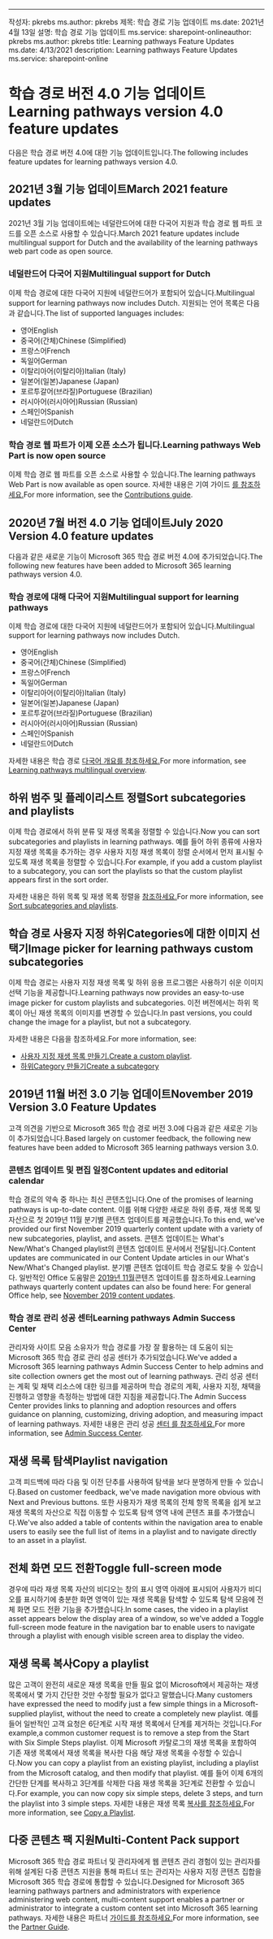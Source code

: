 ---
<span data-ttu-id="c7f72-101">작성자: pkrebs ms.author: pkrebs 제목: 학습 경로 기능 업데이트 ms.date: 2021년 4월 13일 설명: 학습 경로 기능 업데이트 ms.service: sharepoint-online</span><span class="sxs-lookup"><span data-stu-id="c7f72-101">author: pkrebs ms.author: pkrebs title: Learning pathways Feature Updates ms.date: 4/13/2021 description: Learning pathways Feature Updates ms.service: sharepoint-online</span></span>

# <a name="learning-pathways-version-40-feature-updates"></a><span data-ttu-id="c7f72-102">학습 경로 버전 4.0 기능 업데이트</span><span class="sxs-lookup"><span data-stu-id="c7f72-102">Learning pathways version 4.0 feature updates</span></span>
<span data-ttu-id="c7f72-103">다음은 학습 경로 버전 4.0에 대한 기능 업데이트입니다.</span><span class="sxs-lookup"><span data-stu-id="c7f72-103">The following includes feature updates for learning pathways version 4.0.</span></span>  

## <a name="march-2021-feature-updates"></a><span data-ttu-id="c7f72-104">2021년 3월 기능 업데이트</span><span class="sxs-lookup"><span data-stu-id="c7f72-104">March 2021 feature updates</span></span>
<span data-ttu-id="c7f72-105">2021년 3월 기능 업데이트에는 네덜란드어에 대한 다국어 지원과 학습 경로 웹 파트 코드를 오픈 소스로 사용할 수 있습니다.</span><span class="sxs-lookup"><span data-stu-id="c7f72-105">March 2021 feature updates include multilingual support for Dutch and the availability of the learning pathways web part code as open source.</span></span> 

### <a name="multilingual-support-for-dutch"></a><span data-ttu-id="c7f72-106">네덜란드어 다국어 지원</span><span class="sxs-lookup"><span data-stu-id="c7f72-106">Multilingual support for Dutch</span></span> 
<span data-ttu-id="c7f72-107">이제 학습 경로에 대한 다국어 지원에 네덜란드어가 포함되어 있습니다.</span><span class="sxs-lookup"><span data-stu-id="c7f72-107">Multilingual support for learning pathways now includes Dutch.</span></span> <span data-ttu-id="c7f72-108">지원되는 언어 목록은 다음과 같습니다.</span><span class="sxs-lookup"><span data-stu-id="c7f72-108">The list of supported languages includes:</span></span> 
- <span data-ttu-id="c7f72-109">영어</span><span class="sxs-lookup"><span data-stu-id="c7f72-109">English</span></span>     
- <span data-ttu-id="c7f72-110">중국어(간체)</span><span class="sxs-lookup"><span data-stu-id="c7f72-110">Chinese (Simplified)</span></span> 
- <span data-ttu-id="c7f72-111">프랑스어</span><span class="sxs-lookup"><span data-stu-id="c7f72-111">French</span></span> 
- <span data-ttu-id="c7f72-112">독일어</span><span class="sxs-lookup"><span data-stu-id="c7f72-112">German</span></span> 
- <span data-ttu-id="c7f72-113">이탈리아어(이탈리아)</span><span class="sxs-lookup"><span data-stu-id="c7f72-113">Italian (Italy)</span></span> 
- <span data-ttu-id="c7f72-114">일본어(일본)</span><span class="sxs-lookup"><span data-stu-id="c7f72-114">Japanese (Japan)</span></span> 
- <span data-ttu-id="c7f72-115">포르투갈어(브라질)</span><span class="sxs-lookup"><span data-stu-id="c7f72-115">Portuguese (Brazilian)</span></span> 
- <span data-ttu-id="c7f72-116">러시아어(러시아어)</span><span class="sxs-lookup"><span data-stu-id="c7f72-116">Russian (Russian)</span></span> 
- <span data-ttu-id="c7f72-117">스페인어</span><span class="sxs-lookup"><span data-stu-id="c7f72-117">Spanish</span></span>
- <span data-ttu-id="c7f72-118">네덜란드어</span><span class="sxs-lookup"><span data-stu-id="c7f72-118">Dutch</span></span> 

### <a name="learning-pathways-web-part-is-now-open-source"></a><span data-ttu-id="c7f72-119">학습 경로 웹 파트가 이제 오픈 소스가 됩니다.</span><span class="sxs-lookup"><span data-stu-id="c7f72-119">Learning pathways Web Part is now open source</span></span>
<span data-ttu-id="c7f72-120">이제 학습 경로 웹 파트를 오픈 소스로 사용할 수 있습니다.</span><span class="sxs-lookup"><span data-stu-id="c7f72-120">The learning pathways Web Part is now available as open source.</span></span> <span data-ttu-id="c7f72-121">자세한 내용은 기여 가이드 [를 참조하세요.](https://github.com/pnp/custom-learning-office-365#contributions)</span><span class="sxs-lookup"><span data-stu-id="c7f72-121">For more information, see the [Contributions guide](https://github.com/pnp/custom-learning-office-365#contributions).</span></span>

## <a name="july-2020-version-40-feature-updates"></a><span data-ttu-id="c7f72-122">2020년 7월 버전 4.0 기능 업데이트</span><span class="sxs-lookup"><span data-stu-id="c7f72-122">July 2020 Version 4.0 feature updates</span></span> 

<span data-ttu-id="c7f72-123">다음과 같은 새로운 기능이 Microsoft 365 학습 경로 버전 4.0에 추가되었습니다.</span><span class="sxs-lookup"><span data-stu-id="c7f72-123">The following new features have been added to Microsoft 365 learning pathways version 4.0.</span></span> 

### <a name="multilingual-support-for-learning-pathways"></a><span data-ttu-id="c7f72-124">학습 경로에 대해 다국어 지원</span><span class="sxs-lookup"><span data-stu-id="c7f72-124">Multilingual support for learning pathways</span></span> 
<span data-ttu-id="c7f72-125">이제 학습 경로에 대한 다국어 지원에 네덜란드어가 포함되어 있습니다.</span><span class="sxs-lookup"><span data-stu-id="c7f72-125">Multilingual support for learning pathways now includes Dutch.</span></span> 
- <span data-ttu-id="c7f72-126">영어</span><span class="sxs-lookup"><span data-stu-id="c7f72-126">English</span></span>     
- <span data-ttu-id="c7f72-127">중국어(간체)</span><span class="sxs-lookup"><span data-stu-id="c7f72-127">Chinese (Simplified)</span></span> 
- <span data-ttu-id="c7f72-128">프랑스어</span><span class="sxs-lookup"><span data-stu-id="c7f72-128">French</span></span> 
- <span data-ttu-id="c7f72-129">독일어</span><span class="sxs-lookup"><span data-stu-id="c7f72-129">German</span></span> 
- <span data-ttu-id="c7f72-130">이탈리아어(이탈리아)</span><span class="sxs-lookup"><span data-stu-id="c7f72-130">Italian (Italy)</span></span> 
- <span data-ttu-id="c7f72-131">일본어(일본)</span><span class="sxs-lookup"><span data-stu-id="c7f72-131">Japanese (Japan)</span></span> 
- <span data-ttu-id="c7f72-132">포르투갈어(브라질)</span><span class="sxs-lookup"><span data-stu-id="c7f72-132">Portuguese (Brazilian)</span></span> 
- <span data-ttu-id="c7f72-133">러시아어(러시아어)</span><span class="sxs-lookup"><span data-stu-id="c7f72-133">Russian (Russian)</span></span> 
- <span data-ttu-id="c7f72-134">스페인어</span><span class="sxs-lookup"><span data-stu-id="c7f72-134">Spanish</span></span>
- <span data-ttu-id="c7f72-135">네덜란드어</span><span class="sxs-lookup"><span data-stu-id="c7f72-135">Dutch</span></span> 


<span data-ttu-id="c7f72-136">자세한 내용은 학습 경로 [다국어 개요를 참조하세요.](custom_overview.md)</span><span class="sxs-lookup"><span data-stu-id="c7f72-136">For more information, see [Learning pathways multilingual overview](custom_overview.md).</span></span> 

## <a name="sort-subcategories-and-playlists"></a><span data-ttu-id="c7f72-137">하위 범주 및 플레이리스트 정렬</span><span class="sxs-lookup"><span data-stu-id="c7f72-137">Sort subcategories and playlists</span></span>

<span data-ttu-id="c7f72-138">이제 학습 경로에서 하위 분류 및 재생 목록을 정렬할 수 있습니다.</span><span class="sxs-lookup"><span data-stu-id="c7f72-138">Now you can sort subcategories and playlists in learning pathways.</span></span> <span data-ttu-id="c7f72-139">예를 들어 하위 종류에 사용자 지정 재생 목록을 추가하는 경우 사용자 지정 재생 목록이 정렬 순서에서 먼저 표시될 수 있도록 재생 목록을 정렬할 수 있습니다.</span><span class="sxs-lookup"><span data-stu-id="c7f72-139">For example, if you add a custom playlist to a subcategory, you can sort the playlists so that the custom playlist appears first in the sort order.</span></span> 

<span data-ttu-id="c7f72-140">자세한 내용은 하위 목록 및 재생 목록 정렬을 [참조하세요.](custom_sortsubplay.md)</span><span class="sxs-lookup"><span data-stu-id="c7f72-140">For more information, see [Sort subcategories and playlists](custom_sortsubplay.md).</span></span> 

## <a name="image-picker-for-learning-pathways-custom-subcategories"></a><span data-ttu-id="c7f72-141">학습 경로 사용자 지정 하위Categories에 대한 이미지 선택기</span><span class="sxs-lookup"><span data-stu-id="c7f72-141">Image picker for learning pathways custom subcategories</span></span> 
<span data-ttu-id="c7f72-142">이제 학습 경로는 사용자 지정 재생 목록 및 하위 응용 프로그램은 사용하기 쉬운 이미지 선택 기능을 제공합니다.</span><span class="sxs-lookup"><span data-stu-id="c7f72-142">Learning pathways now provides an easy-to-use image picker for custom playlists and subcategories.</span></span>  <span data-ttu-id="c7f72-143">이전 버전에서는 하위 목록이 아닌 재생 목록의 이미지를 변경할 수 있습니다.</span><span class="sxs-lookup"><span data-stu-id="c7f72-143">In past versions, you could change the image for a playlist, but not a subcategory.</span></span>  

<span data-ttu-id="c7f72-144">자세한 내용은 다음을 참조하세요.</span><span class="sxs-lookup"><span data-stu-id="c7f72-144">For more information, see:</span></span>
- <span data-ttu-id="c7f72-145">[사용자 지정 재생 목록 만들기.](custom_createnewplaylist.md)</span><span class="sxs-lookup"><span data-stu-id="c7f72-145">[Create a custom playlist](custom_createnewplaylist.md).</span></span> 
- [<span data-ttu-id="c7f72-146">하위Category 만들기</span><span class="sxs-lookup"><span data-stu-id="c7f72-146">Create a subcategory</span></span>](custom_createnewcat.md)

## <a name="november-2019-version-30-feature-updates"></a><span data-ttu-id="c7f72-147">2019년 11월 버전 3.0 기능 업데이트</span><span class="sxs-lookup"><span data-stu-id="c7f72-147">November 2019 Version 3.0 Feature Updates</span></span>
<span data-ttu-id="c7f72-148">고객 의견을 기반으로 Microsoft 365 학습 경로 버전 3.0에 다음과 같은 새로운 기능이 추가되었습니다.</span><span class="sxs-lookup"><span data-stu-id="c7f72-148">Based largely on customer feedback, the following new features have been added to Microsoft 365 learning pathways version 3.0.</span></span>

### <a name="content-updates-and-editorial-calendar"></a><span data-ttu-id="c7f72-149">콘텐츠 업데이트 및 편집 일정</span><span class="sxs-lookup"><span data-stu-id="c7f72-149">Content updates and editorial calendar</span></span>
<span data-ttu-id="c7f72-150">학습 경로의 약속 중 하나는 최신 콘텐츠입니다.</span><span class="sxs-lookup"><span data-stu-id="c7f72-150">One of the promises of learning pathways is up-to-date content.</span></span> <span data-ttu-id="c7f72-151">이를 위해 다양한 새로운 하위 종류, 재생 목록 및 자산으로 첫 2019년 11월 분기별 콘텐츠 업데이트를 제공했습니다.</span><span class="sxs-lookup"><span data-stu-id="c7f72-151">To this end, we've provided our first November 2019 quarterly content update with a variety of new subcategories, playlist, and assets.</span></span> <span data-ttu-id="c7f72-152">콘텐츠 업데이트는 What's New/What's Changed playlist의 콘텐츠 업데이트 문서에서 전달됩니다.</span><span class="sxs-lookup"><span data-stu-id="c7f72-152">Content updates are communicated in our Content Update articles in our What's New/What's Changed playlist.</span></span> <span data-ttu-id="c7f72-153">분기별 콘텐츠 업데이트 학습 경로도 찾을 수 있습니다. 일반적인 Office 도움말은 [2019년 11월](custom_contentupdates.md)콘텐츠 업데이트를 참조하세요.</span><span class="sxs-lookup"><span data-stu-id="c7f72-153">Learning pathways quarterly content updates can also be found here: For general Office help, see [November 2019 content updates](custom_contentupdates.md).</span></span>

### <a name="learning-pathways-admin-success-center"></a><span data-ttu-id="c7f72-154">학습 경로 관리 성공 센터</span><span class="sxs-lookup"><span data-stu-id="c7f72-154">Learning pathways Admin Success Center</span></span>
<span data-ttu-id="c7f72-155">관리자와 사이트 모음 소유자가 학습 경로를 가장 잘 활용하는 데 도움이 되는 Microsoft 365 학습 경로 관리 성공 센터가 추가되었습니다.</span><span class="sxs-lookup"><span data-stu-id="c7f72-155">We've added a Microsoft 365 learning pathways Admin Success Center to help admins and site collection owners get the most out of learning pathways.</span></span> <span data-ttu-id="c7f72-156">관리 성공 센터는 계획 및 채택 리소스에 대한 링크를 제공하며 학습 경로의 계획, 사용자 지정, 채택을 진행하고 영향을 측정하는 방법에 대한 지침을 제공합니다.</span><span class="sxs-lookup"><span data-stu-id="c7f72-156">The Admin Success Center provides links to planning and adoption resources and offers guidance on planning, customizing, driving adoption, and measuring impact of learning pathways.</span></span> <span data-ttu-id="c7f72-157">자세한 내용은 관리 성공 [센터 를 참조하세요.](custom_successcenter.md)</span><span class="sxs-lookup"><span data-stu-id="c7f72-157">For more information, see [Admin Success Center](custom_successcenter.md).</span></span>

## <a name="playlist-navigation"></a><span data-ttu-id="c7f72-158">재생 목록 탐색</span><span class="sxs-lookup"><span data-stu-id="c7f72-158">Playlist navigation</span></span>
<span data-ttu-id="c7f72-159">고객 피드백에 따라 다음 및 이전 단추를 사용하여 탐색을 보다 분명하게 만들 수 있습니다.</span><span class="sxs-lookup"><span data-stu-id="c7f72-159">Based on customer feedback, we've made navigation more obvious with Next and Previous buttons.</span></span> <span data-ttu-id="c7f72-160">또한 사용자가 재생 목록의 전체 항목 목록을 쉽게 보고 재생 목록의 자산으로 직접 이동할 수 있도록 탐색 영역 내에 콘텐츠 표를 추가했습니다.</span><span class="sxs-lookup"><span data-stu-id="c7f72-160">We've also added a table of contents within the navigation area to enable users to easily see the full list of items in a playlist and to navigate directly to an asset in a playlist.</span></span>

## <a name="toggle-full-screen-mode"></a><span data-ttu-id="c7f72-161">전체 화면 모드 전환</span><span class="sxs-lookup"><span data-stu-id="c7f72-161">Toggle full-screen mode</span></span>
<span data-ttu-id="c7f72-162">경우에 따라 재생 목록 자산의 비디오는 창의 표시 영역 아래에 표시되어 사용자가 비디오를 표시하기에 충분한 화면 영역이 있는 재생 목록을 탐색할 수 있도록 탐색 모음에 전체 화면 모드 전환 기능을 추가했습니다.</span><span class="sxs-lookup"><span data-stu-id="c7f72-162">In some cases, the video in a playlist asset appears below the display area of a window, so we've added a Toggle full-screen mode feature in the navigation bar to enable users to navigate through a playlist with enough visible screen area to display the video.</span></span>

## <a name="copy-a-playlist"></a><span data-ttu-id="c7f72-163">재생 목록 복사</span><span class="sxs-lookup"><span data-stu-id="c7f72-163">Copy a playlist</span></span>
<span data-ttu-id="c7f72-164">많은 고객이 완전히 새로운 재생 목록을 만들 필요 없이 Microsoft에서 제공하는 재생 목록에서 몇 가지 간단한 것만 수정할 필요가 없다고 말했습니다.</span><span class="sxs-lookup"><span data-stu-id="c7f72-164">Many customers have expressed the need to modify just a few simple things in a Microsoft-supplied playlist, without the need to create a completely new playlist.</span></span> <span data-ttu-id="c7f72-165">예를 들어 일반적인 고객 요청은 6단계로 시작 재생 목록에서 단계를 제거하는 것입니다.</span><span class="sxs-lookup"><span data-stu-id="c7f72-165">For example,a common customer request is to remove a step from the Start with Six Simple Steps playlist.</span></span> <span data-ttu-id="c7f72-166">이제 Microsoft 카탈로그의 재생 목록을 포함하여 기존 재생 목록에서 재생 목록을 복사한 다음 해당 재생 목록을 수정할 수 있습니다.</span><span class="sxs-lookup"><span data-stu-id="c7f72-166">Now you can copy a playlist from an existing playlist, including a playlist from the Microsoft catalog, and then modify that playlist.</span></span> <span data-ttu-id="c7f72-167">예를 들어 이제 6개의 간단한 단계를 복사하고 3단계를 삭제한 다음 재생 목록을 3단계로 전환할 수 있습니다.</span><span class="sxs-lookup"><span data-stu-id="c7f72-167">For example, you can now copy six simple steps, delete 3 steps, and turn the playlist into 3 simple steps.</span></span> <span data-ttu-id="c7f72-168">자세한 내용은 재생 목록 [복사를 참조하세요.](custom_copyplaylist.md)</span><span class="sxs-lookup"><span data-stu-id="c7f72-168">For more information, see [Copy a Playlist](custom_copyplaylist.md).</span></span>

## <a name="multi-content-pack-support"></a><span data-ttu-id="c7f72-169">다중 콘텐츠 팩 지원</span><span class="sxs-lookup"><span data-stu-id="c7f72-169">Multi-Content Pack support</span></span>
<span data-ttu-id="c7f72-170">Microsoft 365 학습 경로 파트너 및 관리자에게 웹 콘텐츠 관리 경험이 있는 관리자를 위해 설계된 다중 콘텐츠 지원을 통해 파트너 또는 관리자는 사용자 지정 콘텐츠 집합을 Microsoft 365 학습 경로에 통합할 수 있습니다.</span><span class="sxs-lookup"><span data-stu-id="c7f72-170">Designed for Microsoft 365 learning pathways partners and administrators with experience administering web content, multi-content support enables a partner or administrator to integrate a custom content set into Microsoft 365 learning pathways.</span></span> <span data-ttu-id="c7f72-171">자세한 내용은 파트너 [가이드를 참조하세요.](custom_partnerguide.md)</span><span class="sxs-lookup"><span data-stu-id="c7f72-171">For more information, see the [Partner Guide](custom_partnerguide.md).</span></span>

